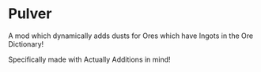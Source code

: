 # Pulver
A mod which dynamically adds dusts for Ores which have Ingots in the Ore Dictionary!

Specifically made with Actually Additions in mind!
